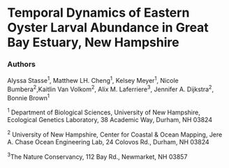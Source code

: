 # Temporal Dynamics of Eastern Oyster Larval Abundance in Great Bay Estuary, New Hampshire

### Authors
Alyssa Stasse<sup>1</sup>, Matthew LH. Cheng<sup>1</sup>, Kelsey Meyer<sup>1</sup>, Nicole Bumbera<sup>2</sup>,Kaitlin Van Volkom<sup>2</sup>, Alix M. Laferriere<sup>3</sup>, Jennifer A. Dijkstra<sup>2</sup>, Bonnie Brown<sup>1</sup>

<sup>1</sup> Department of Biological Sciences, University of New Hampshire, Ecological Genetics Laboratory, 38 Academic Way, Durham, NH 03824

<sup>2</sup> University of New Hampshire, Center for Coastal & Ocean Mapping, Jere A. Chase Ocean Engineering Lab, 24 Colovos Rd., Durham, NH 03824

<sup>3</sup>The Nature Conservancy, 112 Bay Rd., Newmarket, NH 03857
